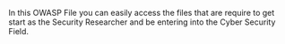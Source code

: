 In this OWASP File you can easily access the files that are require to get start as the Security Researcher and be entering into the Cyber Security Field.
